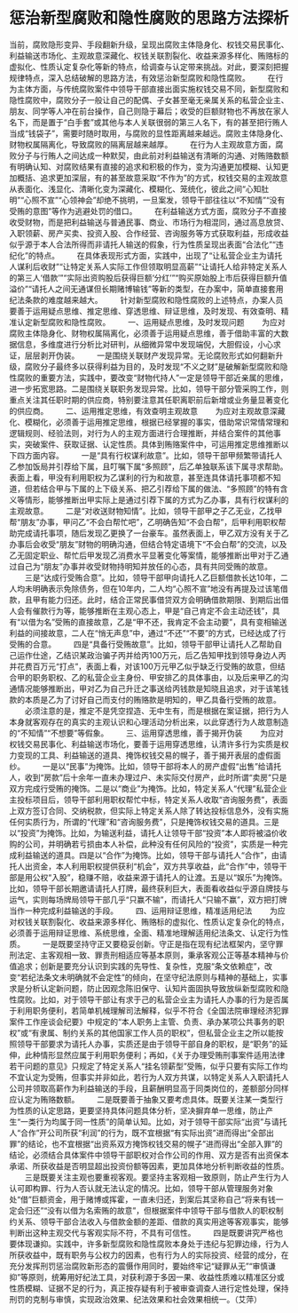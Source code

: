 # 惩治新型腐败和隐性腐败的思路方法探析

当前，腐败隐形变异、手段翻新升级，呈现出腐败主体隐身化、权钱交易民事化、利益输送市场化、主观故意深藏化、权钱关联割裂化、收益来源多样化、贿赂标的虚拟化、性质认定复杂化等新的特点，给调查与认定带来挑战。对此，要深刻把握规律特点，深入总结破解的思路方法，有效惩治新型腐败和隐性腐败。
　　在行为主体方面，与传统腐败案件中领导干部直接出面实施权钱交易不同，新型腐败和隐性腐败中，腐败分子一般让自己的配偶、子女甚至毫无亲属关系的私营企业主、朋友、同学等人冲在前台操作，自己则隐于幕后；收受的巨额财物也不再放在家人名下，而是置于“白手套”或其他与本人关联很弱的第三人名下，有的甚至把行贿人当成“钱袋子”，需要时随时取用，与腐败的显性距离越来越远。腐败主体隐身化、财物权属隔离化，导致腐败的隔离层越来越厚。
　　在行为人主观故意方面，腐败分子与行贿人之间达成一种默契，由此前对利益输送有清晰的沟通、对贿赂数额有明确认知、对腐败结果有直接的追求和积极的作为，变为沟通更加模糊、认知更加概括、追求更加深层，有的甚至故意采取“不作为”的方式，权钱交易的主观故意从表面化、浅显化、清晰化变为深藏化、模糊化、笼统化，彼此之间“心知肚明”“心照不宣”“心领神会”却绝不挑明，一旦案发，领导干部往往以“不知情”“没有受贿的意图”等作为逃避处罚的借口。
　　在利益输送方式方面，腐败分子不直接收受财物，而是把利益输送与普通民事、商业、市场行为相混同，通过高息放贷、入职领薪、房产买卖、投资入股、合作经营、咨询服务等方式获取利益，形成收益似乎源于本人合法所得而非请托人输送的假象，行为性质呈现出表面“合法化”“违纪化”的特点。
　　在具体表现形式方面，实践中，出现了“让私营企业主为请托人谋利后收财”“让特定关系人实际工作但领取明显高薪”“让请托人给非特定关系人的第三人‘借款’”“实际出资购股后获得巨额‘分红’”“购买原始股上市后获得巨额升值溢价”“请托人之间无通谋但长期赌博输钱”等新的类型，在办案中，简单直接套用纪法条款的难度越来越大。
　　针对新型腐败和隐性腐败的上述特点，办案人员要善于运用疑点思维、推定思维、穿透思维、辩证思维，及时发现、有效查明、精准认定新型腐败和隐性腐败。
　　一、运用疑点思维，及时发现问题
　　为应对腐败主体隐身化、财物权属隔离化，必须善于运用疑点思维，善于借助丰富的大数据信息，多维度进行分析比对研判，从细微异常中发现端倪，大胆假设，小心求证，层层剥开伪装。
　　一是围绕关联财产发现异常。无论腐败形式如何翻新升级，腐败分子最终多以获得利益为目的，及时发现“不义之财”是破解新型腐败和隐性腐败的重要方法，实践中，要改变“财物代持人”一定是领导干部近亲属的思维，进一步拓宽思路。二是围绕关联职务发现异常。比如，领导干部分管采购工作，则重点关注其任职时期的供应商，特别要注意其任职离职前后新增或业务量显著变化的供应商。
　　二、运用推定思维，有效查明主观故意
　　为应对主观故意深藏化、模糊化，必须善于运用推定思维，根据已经掌握的事实，借助常识常情常理和逻辑规则、经验法则，对行为人的主观方面进行合理推断，并结合案件的其他事实，突破案件、获取证据、认定性质。具体到贿赂案件中，可运用推定思维推断以下四方面内容。
　　一是“具有行权谋利故意”。比如，领导干部甲频繁带请托人乙参加饭局并引荐给下属，且叮嘱下属“多照顾”，后乙单独联系该下属寻求帮助。表面上看，甲没有利用职权为乙谋利的行为和故意，甚至连具体请托事项都不知道，但若结合甲与下属的上下级关系、把乙引荐给下属的做法、“多照顾”的特有含义等情形，能够推断出甲实际上是通过引荐下属的方式为乙办事，具有行权谋利的主观故意。
　　二是“对收送财物知情”。比如，领导干部甲之子乙无业，乙找甲帮“朋友”办事，甲问乙“不会白帮忙吧”，乙明确告知“不会白帮”，后甲利用职权帮助完成请托事项，随后发现乙更换了一台豪车。虽然表面上，甲乙双方没有关于乙办事后会收受“朋友”财物的明确沟通，但结合特定语境下“不会白帮”的交流，以及乙无固定职业、帮忙后甲发现乙消费水平显著变化等案情，能够推断出甲对于乙通过自己为“朋友”办事并收受财物持明知并放任的心态，具有共同受贿的故意。
　　三是“达成行受贿合意”。比如，领导干部甲向请托人乙巨额借款长达10年，二人均未明确表示免除债务，但在10年内，二人均“心照不宣”地没有再提及过该笔借款，且甲有能力归还。此时，结合正常民事借贷双方会明确借款期限、到期后出借人会有催款行为等，能够推断在主观心态上，甲是“自己肯定不会主动还钱”，具有“以借为名”受贿的直接故意，乙是“甲不还，我肯定不会主动要”，具有变相输送利益的间接故意，二人在“悄无声息”中，通过“不还”“不要”的方式，已经达成了行受贿的合意。
　　四是“具备行受贿故意”。比如，领导干部甲让请托人乙帮助自己运作仕途，乙结识某政治骗子丙并给丙100万元，后乙告知甲找到领导身边人丙并花费百万元“打点”，表面上看，对该100万元甲乙似乎缺乏行受贿的故意，但结合甲的职务职权、乙的私营企业主身份、甲安排乙的具体事由，以及后来甲乙的沟通情况能够推断出，甲对乙为自己升迁之事送给丙钱款是知晓且追求，对于该笔钱款的本质是乙为了讨好自己而支付的贿赂款是明知的，甲乙具备行受贿的故意。
　　必须注意的是，推定不是凭空捏造、无中生有，而是根据在案证据，把行为人本身就客观存在的真实的主观认识和心理活动分析出来，以此穿透行为人故意制造的“不知情”“不想要”等假象。
　　三、运用穿透思维，善于揭开伪装
　　为应对权钱交易民事化、利益输送市场化，要善于运用穿透思维，认清许多行为实质是权力变现的工具、利益输送的道具、掩饰权钱交易的幌子，善于揭开表层的虚假面纱。
　　一是以“民事”为掩饰。比如，领导干部将本人的房产虚假“出售”给请托人，收到“房款”后十余年一直未办理过户、未实际交付房产，此时所谓“卖房”只是双方完成行受贿的掩饰。二是以“商业”为掩饰。比如，特定关系人“代理”私营企业主投标项目后，领导干部利用职权帮忙中标，特定关系人收取“咨询服务费”，表面上双方签订合同、交纳税款，但实际上特定关系人除了转达投标信息外，没有实施任何实质行为，所谓的“代理”和“咨询服务费”，只是掩饰权钱交易的道具。三是以“投资”为掩饰。比如，为输送利益，请托人让领导干部“投资”本人即将被溢价收购的公司，并明确若亏损由本人补偿，此种没有任何风险的“投资”，实质是一种完成利益输送的道具。四是以“合作”为掩饰。比如，领导干部与请托人“合作”，由请托人出资金，本人利用职权提供获利“机会”，双方共享收益，此“合作”中，领导干部是用公权“入股”，稳赚不赔，收益来源于请托人的让渡。五是以“娱乐”为掩饰。比如，领导干部长期邀请请托人打牌，最终获利巨大，表面看收益似乎源自牌技与运气，实则每场牌局领导干部几乎“只赢不输”，而请托人“只输不赢”，双方把打牌当作一种完成利益输送的手段。
　　四、运用辩证思维，精准适用纪法
　　为应对权钱关联割裂化、收益来源多样化、贿赂标的虚拟化、性质认定复杂化的特点，必须善于运用辩证思维、系统思维，全面、精准地理解适用纪法条文、认定行为性质。
　　一是既要坚持守正又要稳妥创新。守正是指在现有纪法框架内，坚守罪刑法定、主客观相一致、罪责刑相适应等基本原则，秉承客观公正等基本精神与价值追求；创新是要充分认识到实践的先导性、复杂性，克服“条文依赖症”，改变“若纪法条文未明确就不会定性”的倾向，在坚守纪法原则与精神的基础上，实事求是分析认定新问题，防止因观念陈旧保守、认知片面固执导致放纵新型腐败和隐性腐败。比如，对于领导干部让有求于己的私营企业主为请托人办事的行为是否属于利用职务便利，若简单机械理解司法解释，似乎不符合《全国法院审理经济犯罪案件工作座谈会纪要》中规定的“本人职务上主管、负责、承办某项公共事务的职权”或“有隶属、制约关系的其他国家工作人员的职权”，但私营企业主之所以能按照领导干部要求为请托人办事，实质还是由于领导干部自身的职权，是“职务”的延伸，此种情形显然应属于利用职务便利；再如，《关于办理受贿刑事案件适用法律若干问题的意见》只规定了特定关系人“挂名领薪型”受贿，似乎只要有实际工作均不宜认定为受贿，但事实并非如此，若行为人双方共谋，以特定关系人入职请托人公司并领取高薪作为利益输送的手段，且薪酬明显高于同类岗位的，差额部分同样应认定为贿赂数额。
　　二是既要善于抽象又要考虑具体。既要关注某一类型行为性质的认定思路，更要坚持具体问题具体分析，坚决摒弃单一思维，防止产生“一类行为均属于同一性质”的简单认知。比如，对于领导干部实际“出资”与请托人“合作”开公司所获“利润”的行为，既不宜根据“有实际出资”进而得出“全部出罪”的结论，也不宜根据“出资系双方掩饰权钱交易的幌子”进而得出“全部入罪”的结论，必须结合具体案件中领导干部职权对合作公司的作用、双方是否有出资保本承诺、所获收益是否明显超出投资份额等因素，更加具体地分析判断收益的性质。
　　三是既要关注主观也要重视客观。要坚持主客观相一致原则，防止产生行为人认可即构罪、行为人否认就无法认定的情况。比如，领导干部从管理服务对象处“借”巨额资金，用于赌博或挥霍，一直未归还，到案后其坚称自己“将来有钱一定会归还”“没有以借为名索贿的故意”，但根据案件中领导干部与借款人的职权制约关系、领导干部合法收入与借款金额的差距、借款的真实用途等客观事实，能够判断出这种主观交代与客观实际不符，不具有可信性。
　　四是既要讲究严格也要体现谦抑。实践中，许多新型腐败和隐性腐败本身处于违纪与犯罪边缘，行为人所获收益中，既有职务与公权力的因素，也有行为人的实际投资、经营的成分，在充分发挥刑罚惩治腐败新形态的震慑作用同时，要始终牢记“疑罪从无”“审慎谦抑”等原则，统筹用好纪法工具，对获利源于多因一果、收益性质难以精准区分或性质模糊、证据不足的行为，真正按存疑有利于被审查调查人进行定性处理，保持刑罚的克制与审慎，实现政治效果、纪法效果和社会效果相统一。（艾萍）